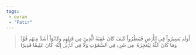 ```yaml
---
tags: 
 - quran 
 - "Fatir"
---
```


> أَوَلَمۡ يَسِيرُواْ فِي ٱلۡأَرۡضِ فَيَنظُرُواْ كَيۡفَ كَانَ عَٰقِبَةُ ٱلَّذِينَ مِن قَبۡلِهِمۡ وَكَانُوٓاْ أَشَدَّ مِنۡهُمۡ قُوَّةٗۚ وَمَا كَانَ ٱللَّهُ لِيُعۡجِزَهُۥ مِن شَيۡءٖ فِي ٱلسَّمَٰوَٰتِ وَلَا فِي ٱلۡأَرۡضِۚ إِنَّهُۥ كَانَ عَلِيمٗا قَدِيرٗا
